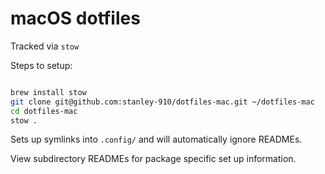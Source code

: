 
# macOS dotfiles

Tracked via `stow`

Steps to setup:

```sh

brew install stow 
git clone git@github.com:stanley-910/dotfiles-mac.git ~/dotfiles-mac
cd dotfiles-mac
stow .
```

Sets up symlinks into `.config/` and will automatically ignore READMEs.

View subdirectory READMEs for package specific set up information.

